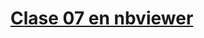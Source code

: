 # [Clase 07 en nbviewer](https://nbviewer.jupyter.org/github/TISparta/pcuni-2019/blob/master/clase-07/clase-07.ipynb)
